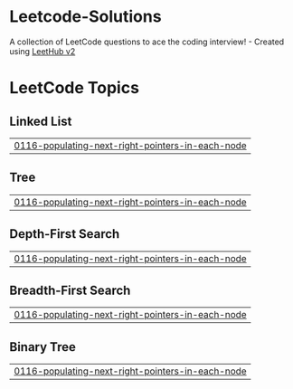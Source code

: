 # Leetcode-Solutions
A collection of LeetCode questions to ace the coding interview! - Created using [LeetHub v2](https://github.com/arunbhardwaj/LeetHub-2.0)

<!---LeetCode Topics Start-->
# LeetCode Topics
## Linked List
|  |
| ------- |
| [0116-populating-next-right-pointers-in-each-node](https://github.com/adrajkumar724/Leetcode-Solutions/tree/master/0116-populating-next-right-pointers-in-each-node) |
## Tree
|  |
| ------- |
| [0116-populating-next-right-pointers-in-each-node](https://github.com/adrajkumar724/Leetcode-Solutions/tree/master/0116-populating-next-right-pointers-in-each-node) |
## Depth-First Search
|  |
| ------- |
| [0116-populating-next-right-pointers-in-each-node](https://github.com/adrajkumar724/Leetcode-Solutions/tree/master/0116-populating-next-right-pointers-in-each-node) |
## Breadth-First Search
|  |
| ------- |
| [0116-populating-next-right-pointers-in-each-node](https://github.com/adrajkumar724/Leetcode-Solutions/tree/master/0116-populating-next-right-pointers-in-each-node) |
## Binary Tree
|  |
| ------- |
| [0116-populating-next-right-pointers-in-each-node](https://github.com/adrajkumar724/Leetcode-Solutions/tree/master/0116-populating-next-right-pointers-in-each-node) |
<!---LeetCode Topics End-->